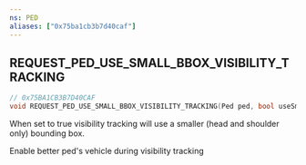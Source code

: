 ```yaml
---
ns: PED
aliases: ["0x75ba1cb3b7d40caf"]
---
```

## REQUEST_PED_USE_SMALL_BBOX_VISIBILITY_TRACKING

```c
// 0x75BA1CB3B7D40CAF
void REQUEST_PED_USE_SMALL_BBOX_VISIBILITY_TRACKING(Ped ped, bool useSmallBox);
```

When set to true visibility tracking will use a smaller (head and shoulder only) bounding box.

Enable better ped's vehicle during visibility tracking

